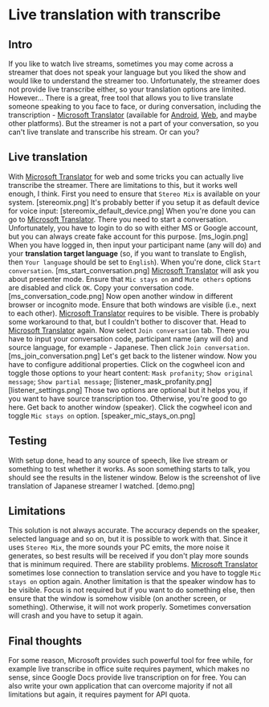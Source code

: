 # Live translation with transcribe
## Intro
If you like to watch live streams, sometimes you may come across a streamer that does not speak your language but you liked the show and would like to understand the streamer too. Unfortunately, the streamer does not provide live transcribe either, so your translation options are limited. However…
There is a great, free tool that allows you to live translate someone speaking to you face to face, or during conversation, including the transcription - [Microsoft Translator](URL) (available for [Android](), [Web](), and maybe other platforms).
But the streamer is not a part of your conversation, so you can't live translate and transcribe his stream. Or can you?
## Live translation
With [Microsoft Translator](URL) for web and some tricks you can actually live transcribe the streamer. There are limitations to this, but it works well enough, I think.
First you need to ensure that `Stereo Mix` is available on your system.
[stereomix.png]
It's probably better if you setup it as default device for voice input:
[stereomix_default_device.png]
When you're done you can go to [Microsoft Translator](URL). There you need to start a conversation. Unfortunately, you have to login to do so with either MS or Google account, but you can always create fake account for this purpose.
[ms_login.png]
When you have logged in, then input your participant name (any will do) and your **translation target language** (so, if you want to translate to English, then `Your language` should be set to `English`). When you're done, click `Start conversation`.
[ms_start_conversation.png]
[Microsoft Translator](URL) will ask you about presenter mode. Ensure that `Mic stays on` and `Mute others` options are disabled and click `OK`. Copy your conversation code.
[ms_conversation_code.png]
Now open another window in different browser or incognito mode. Ensure that both windows are visible (i.e., next to each other). [Microsoft Translator](URL) requires to be visible. There is probably some workaround to that, but I couldn't bother to discover that.
Head to [Microsoft Translator](URL) again. Now select `Join conversation` tab. There you have to input your conversation code, participant name (any will do) and source language, for example - Japanese. Then click `Join conversation`.
[ms_join_conversation.png]
Let's get back to the listener window. Now you have to configure additional properties. Click on the cogwheel icon and toggle those options to your heart content:
`Mask profanity`;
`Show original message`;
`Show partial message`;
[listener_mask_profanity.png]
[listener_settings.png]
Those two options are optional but it helps you, if you want to have source transcription too. Otherwise, you're good to go here.
Get back to another window (speaker). Click the cogwheel icon and toggle `Mic stays on` option. 
[speaker_mic_stays_on.png]
## Testing
With setup done, head to any source of speech, like live stream or something to test whether it works. As soon something starts to talk, you should see the results in the listener window.
Below is the screenshot of live translation of Japanese streamer I watched.
[demo.png]
## Limitations
This solution is not always accurate.  The accuracy depends on the speaker, selected language and so on, but it is possible to work with that. Since it uses `Stereo Mix`, the more sounds your PC emits, the more noise it generates, so best results will be received if you don't play more sounds that is minimum required.
There are stability problems. [Microsoft Translator](URL) sometimes lose connection to translation service and you have to toggle `Mic stays on` option again.
Another limitation is that the speaker window has to be visible. Focus is not required but if you want to do something else, then ensure that the window is somehow visible (on another screen, or something). Otherwise, it will not work properly.
Sometimes conversation will crash and you have to setup it again.
## Final thoughts
For some reason, Microsoft provides such powerful tool for free while, for example live transcribe in office suite requires payment, which makes no sense, since Google Docs provide live transcription on for free.
You can also write your own application that can overcome majority if not all limitations but again, it requires payment for API quota.
